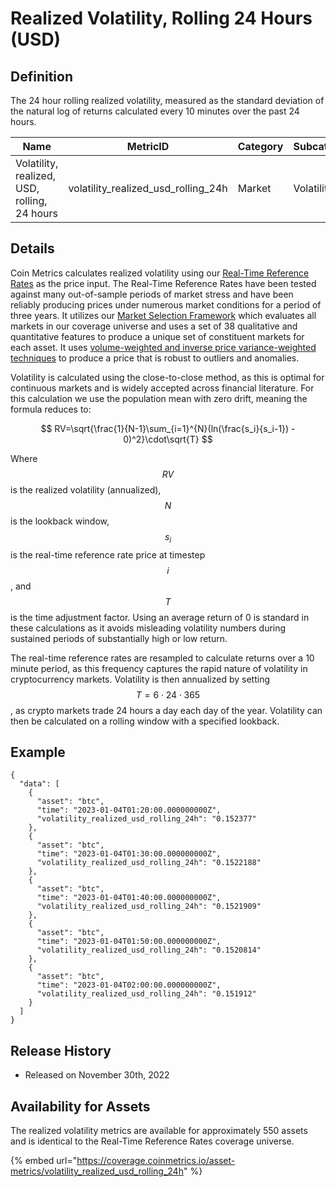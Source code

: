 # Realized Volatility, Rolling 24 Hours (USD)

## Definition

The 24 hour rolling realized volatility, measured as the standard deviation of the natural log of returns calculated every 10 minutes over the past 24 hours.



| Name                                         | MetricID                                | Category | Subcategory | Type  | Unit          | Interval |
| -------------------------------------------- | --------------------------------------- | -------- | ----------- | ----- | ------------- | -------- |
| Volatility, realized, USD, rolling, 24 hours | volatility\_realized\_usd\_rolling\_24h | Market   | Volatility  | Ratio | Dimensionless | 24 hours |

## Details

Coin Metrics calculates realized volatility using our [Real-Time Reference Rates](https://docs.coinmetrics.io/market-data/methodologies/real-time-reference-rates-methodology) as the price input. The Real-Time Reference Rates have been tested against many out-of-sample periods of market stress and have been reliably producing prices under numerous market conditions for a period of three years. It utilizes our [Market Selection Framework](https://docs.coinmetrics.io/market-data/methodologies/market-selection-framework) which evaluates all markets in our coverage universe and uses a set of 38 qualitative and quantitative features to produce a unique set of constituent markets for each asset. It uses [volume-weighted and inverse price variance-weighted techniques](https://docs.coinmetrics.io/market-data/methodologies/real-time-reference-rates-methodology#calculation-algorithm) to produce a price that is robust to outliers and anomalies.&#x20;

Volatility is calculated using the close-to-close method, as this is optimal for continuous markets and is widely accepted across financial literature. For this calculation we use the population mean with zero drift, meaning the formula reduces to:

$$
RV=\sqrt{\frac{1}{N-1}\sum_{i=1}^{N}(ln(\frac{s_i}{s_i-1}) - 0)^2}\cdot\sqrt{T}
$$

Where $$RV$$is the realized volatility (annualized), $$N$$is the lookback window, $${s_i}$$ is the real-time reference rate price at timestep $$i$$, and $$T$$ is the time adjustment factor. Using an average return of 0 is standard in these calculations as it avoids misleading volatility numbers during sustained periods of substantially high or low return.

The real-time reference rates are resampled to calculate returns over a 10 minute period, as this frequency captures the rapid nature of volatility in cryptocurrency markets. Volatility is then annualized by setting $$T=6⋅24⋅365$$, as crypto markets trade 24 hours a day each day of the year. Volatility can then be calculated on a rolling window with a specified lookback.

## Example

```
{
  "data": [
    {
      "asset": "btc",
      "time": "2023-01-04T01:20:00.000000000Z",
      "volatility_realized_usd_rolling_24h": "0.152377"
    },
    {
      "asset": "btc",
      "time": "2023-01-04T01:30:00.000000000Z",
      "volatility_realized_usd_rolling_24h": "0.1522188"
    },
    {
      "asset": "btc",
      "time": "2023-01-04T01:40:00.000000000Z",
      "volatility_realized_usd_rolling_24h": "0.1521909"
    },
    {
      "asset": "btc",
      "time": "2023-01-04T01:50:00.000000000Z",
      "volatility_realized_usd_rolling_24h": "0.1520814"
    },
    {
      "asset": "btc",
      "time": "2023-01-04T02:00:00.000000000Z",
      "volatility_realized_usd_rolling_24h": "0.151912"
    }
  ]
}
```

## Release History

* Released on November 30th, 2022

## Availability for Assets

The realized volatility metrics are available for approximately 550 assets and is identical to the Real-Time Reference Rates coverage universe.

{% embed url="https://coverage.coinmetrics.io/asset-metrics/volatility_realized_usd_rolling_24h" %}

